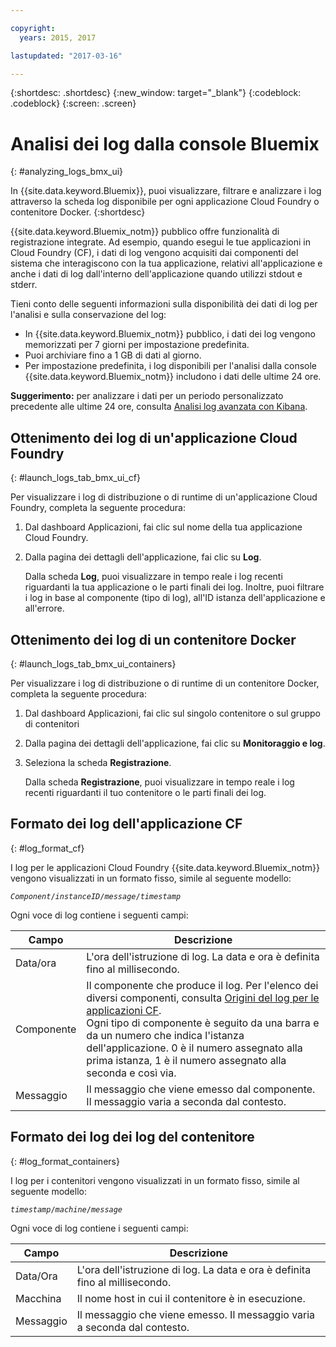 ```yaml
---

copyright:
  years: 2015, 2017

lastupdated: "2017-03-16"

---
```



{:shortdesc: .shortdesc}
{:new_window: target="_blank"}
{:codeblock: .codeblock}
{:screen: .screen}

# Analisi dei log dalla console Bluemix 
{: #analyzing_logs_bmx_ui}

In {{site.data.keyword.Bluemix}}, puoi visualizzare, filtrare e analizzare i log attraverso la scheda log disponibile per ogni applicazione Cloud Foundry o contenitore Docker.
{:shortdesc}

{{site.data.keyword.Bluemix_notm}} pubblico offre funzionalità di registrazione integrate. Ad esempio, quando esegui le tue applicazioni in Cloud Foundry (CF), i dati di log vengono acquisiti dai componenti del sistema che interagiscono con la tua applicazione, relativi all'applicazione e anche i dati di log dall'interno dell'applicazione quando utilizzi stdout e stderr.

Tieni conto delle seguenti informazioni sulla disponibilità dei dati di log per l'analisi e sulla conservazione del log: 

* In {{site.data.keyword.Bluemix_notm}} pubblico, i dati dei log vengono memorizzati per 7 giorni per impostazione predefinita. 
* Puoi archiviare fino a 1 GB di dati al giorno.  
* Per impostazione predefinita, i log disponibili per l'analisi dalla console {{site.data.keyword.Bluemix_notm}} includono i dati delle ultime 24 ore.

**Suggerimento:** per analizzare i dati per un periodo personalizzato precedente alle ultime 24 ore, consulta [Analisi log avanzata con Kibana](logging_analyzing_logs_Kibana.html#analyzing_logs_Kibana). 

##  Ottenimento dei log di un'applicazione Cloud Foundry
{: #launch_logs_tab_bmx_ui_cf}

Per visualizzare i log di distribuzione o di runtime di un'applicazione Cloud Foundry, completa la seguente procedura:

1. Dal dashboard Applicazioni, fai clic sul nome della tua applicazione Cloud Foundry. 
    
2. Dalla pagina dei dettagli dell'applicazione, fai clic su **Log**.
    
    Dalla scheda **Log**, puoi visualizzare in tempo reale i log recenti riguardanti la tua applicazione o le parti finali dei log. Inoltre, puoi filtrare i log in base al componente (tipo di log), all'ID istanza dell'applicazione e all'errore.
    

##  Ottenimento dei log di un contenitore Docker
{: #launch_logs_tab_bmx_ui_containers}

Per visualizzare i log di distribuzione o di runtime di un contenitore Docker, completa la seguente procedura: 

1. Dal dashboard Applicazioni, fai clic sul singolo contenitore o sul gruppo di contenitori  
    
2. Dalla pagina dei dettagli dell'applicazione, fai clic su **Monitoraggio e log**.

3. Seleziona la scheda **Registrazione**.
    
    Dalla scheda **Registrazione**, puoi visualizzare in tempo reale i log recenti riguardanti il tuo contenitore o le parti finali dei log.  

## Formato dei log dell'applicazione CF 
{: #log_format_cf}

I log per le applicazioni Cloud Foundry {{site.data.keyword.Bluemix_notm}} vengono visualizzati in un formato fisso, simile al seguente modello:

<code><var class="keyword varname">Component</var>/<var class="keyword varname">instanceID</var>/<var class="keyword varname">message</var>/<var class="keyword varname">timestamp</var></code>

Ogni voce di log contiene i seguenti campi: 

| Campo | Descrizione |
|-------|-------------|
| Data/ora | L'ora dell'istruzione di log. La data e ora è definita fino al millisecondo. |
| Componente  | Il componente che produce il log. Per l'elenco dei diversi componenti, consulta [Origini del log per le applicazioni CF](logging_cf_apps.html#logging_bluemix_cf_apps_log_sources). <br> Ogni tipo di componente è seguito da una barra e da un numero che indica l'istanza dell'applicazione. 0 è il numero assegnato alla prima istanza, 1 è il numero assegnato alla seconda e così via. |
| Messaggio | Il messaggio che viene emesso dal componente. Il messaggio varia a seconda dal contesto. |



## Formato dei log dei log del contenitore 
{: #log_format_containers}

I log per i contenitori vengono visualizzati in un formato fisso, simile al seguente modello:

<code><var class="keyword varname">timestamp</var>/<var class="keyword varname">machine</var>/<var class="keyword varname">message</var>  </code>

Ogni voce di log contiene i seguenti campi: 

| Campo | Descrizione |
|-------|-------------|
| Data/Ora | L'ora dell'istruzione di log. La data e ora è definita fino al millisecondo. |
| Macchina  | Il nome host in cui il contenitore è in esecuzione.  |
| Messaggio | Il messaggio che viene emesso. Il messaggio varia a seconda dal contesto. |


